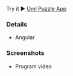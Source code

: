Try it ▶️ [Uml Puzzle App](https://github.com/Yordii-CE/uml_puzzle/blob/main/uml_puzzle.apk)
### Details
- Angular
  
### Screenshots

- Program video





